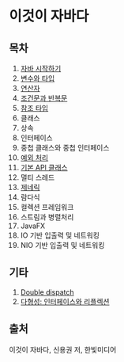 이것이 자바다
========

## 목차
1. [자바 시작하기](https://github.com/nara1030/ThisIsJava/blob/master/docs/%EC%9E%90%EB%B0%94%20%EC%8B%9C%EC%9E%91%ED%95%98%EA%B8%B0.md)
2. [변수와 타입](https://github.com/nara1030/ThisIsJava/blob/master/docs/%EB%B3%80%EC%88%98%EC%99%80%20%ED%83%80%EC%9E%85.md)
3. [연산자](https://github.com/nara1030/ThisIsJava/blob/master/docs/%EC%97%B0%EC%82%B0%EC%9E%90.md)
4. [조건문과 반복문](https://github.com/nara1030/ThisIsJava/blob/master/docs/%EC%A1%B0%EA%B1%B4%EB%AC%B8%EA%B3%BC%20%EB%B0%98%EB%B3%B5%EB%AC%B8.md)
5. [참조 타입](https://github.com/nara1030/ThisIsJava/blob/master/docs/%EC%B0%B8%EC%A1%B0%20%ED%83%80%EC%9E%85.md)
6. 클래스
7. 상속
8. 인터페이스
9. 중첩 클래스와 중첩 인터페이스
10. [예외 처리](https://github.com/nara1030/ThisIsJava/blob/master/docs/%EC%98%88%EC%99%B8%20%EC%B2%98%EB%A6%AC.md)
11. [기본 API 클래스](https://github.com/nara1030/ThisIsJava/blob/master/docs/%EA%B8%B0%EB%B3%B8%20API%20%ED%81%B4%EB%9E%98%EC%8A%A4.md)
12. 멀티 스레드
13. [제네릭](https://github.com/nara1030/ThisIsJava/blob/master/docs/%EC%A0%9C%EB%84%A4%EB%A6%AD.md)
14. 람다식
15. 컬렉션 프레임워크
16. 스트림과 병렬처리
17. JavaFX
18. IO 기반 입출력 및 네트워킹
19. NIO 기반 입출력 및 네트워킹

## 기타
1. [Double dispatch](./etc/double_dispatch.md)
2. [다형성: 인터페이스와 리플렉션](./etc/polymorphism.md)

## 출처
이것이 자바다, 신용권 저, 한빛미디어